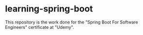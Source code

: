 # learning-spring-boot

This repository is the work done for the "Spring Boot For Software Engineers" certificate at "Udemy".
